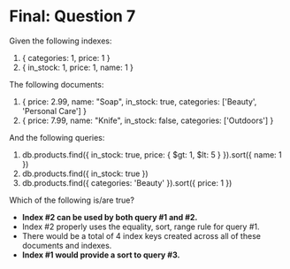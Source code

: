 # Final: Question 7

Given the following indexes:

1. { categories: 1, price: 1 }
2. { in_stock: 1, price: 1, name: 1 }

The following documents:

1. { price: 2.99, name: "Soap", in_stock: true, categories: ['Beauty', 'Personal Care'] }
2. { price: 7.99, name: "Knife", in_stock: false, categories: ['Outdoors'] }

And the following queries:

1. db.products.find({ in_stock: true, price: { $gt: 1, $lt: 5 } }).sort({ name: 1 })
2. db.products.find({ in_stock: true })
3. db.products.find({ categories: 'Beauty' }).sort({ price: 1 })

Which of the following is/are true?

- **Index #2 can be used by both query #1 and #2.**
- Index #2 properly uses the equality, sort, range rule for query #1.
- There would be a total of 4 index keys created across all of these documents and indexes.
- **Index #1 would provide a sort to query #3.**
